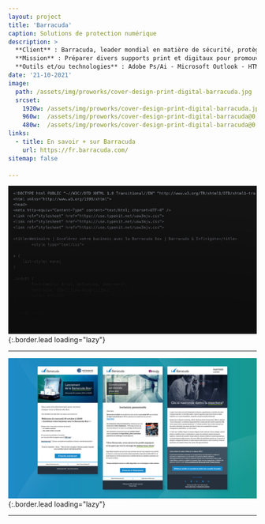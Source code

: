 ```yaml
---
layout: project
title: 'Barracuda'
caption: Solutions de protection numérique
description: >
  **Client** : Barracuda, leader mondial en matière de sécurité, protège plus de 200 000 clients à travers le monde. Ils offrent des solutions complètes et abordables pour la protection des emails, des applications, des réseaux et des données, tout en innovant constamment pour fournir la technologie de sécurité de demain.<br/><br/>
  **Mission** : Préparer divers supports print et digitaux pour promouvoir leurs événements, notamment les webinaires. Créer et intégrer graphiquement des emailings en respectant les contraintes techniques d'interprétation liées à la boîte Outlook.<br/><br/>
  **Outils et/ou technologies** : Adobe Ps/Ai - Microsoft Outlook - HTML/CSS .oft.
date: '21-10-2021'
image: 
  path: /assets/img/proworks/cover-design-print-digital-barracuda.jpg
  srcset: 
    1920w: /assets/img/proworks/cover-design-print-digital-barracuda.jpg
    960w:  /assets/img/proworks/cover-design-print-digital-barracuda@0,5x.jpg
    480w:  /assets/img/proworks/cover-design-print-digital-barracuda@0,25x.jpg
links:
  - title: En savoir + sur Barracuda
    url: https://fr.barracuda.com/
sitemap: false

---
```


![Intégration des emailings](/assets/img/proworks/code-emailing-webinaire-barracuda.jpg){:.border.lead loading="lazy"}

---

![Compositing emailing](/assets/img/proworks/design-emailings-webinaire-barracuda.jpg){:.border.lead loading="lazy"}

---